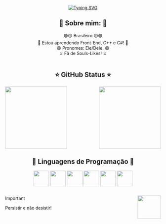 <!-- Gif do type do meu nome -->
<p align="center">
  <a href="https://git.io/typing-svg">
    <img src="https://readme-typing-svg.demolab.com?font=Fira+Code&weight=600&size=28&duration=3000&pause=2000&color=AFE111FF&center=true&random=false&width=600&height=100&lines=Prazer%2C+meu+nome+%C3%A9+Pedro+Paulo!;Bem+vindo+ao+meu+perfil!!" alt="Typing SVG" />
  </a>
</p>

<!-- header 1 -->
<h2 align="center">👾 Sobre mim: 👾</h2>

<div align="center">
  🟢🟡 Brasileiro 🟡🟢
  <br>
  🌱 Estou aprendendo Front-End, C++ e C#! 🌱
  <br>
  😄 Pronomes: Ele/Dele. 😄
  <br>
  ⚔️ Fã de Souls-Likes! ⚔️
</div>
<br>

<!-- header 2 -->
<h2 align="center">⭐ GitHub Status ⭐</h2>

<!-- GitHub Status e Most Languages com suas devidas alterações -->
<a href="https://github.com/anuraghazra/github-readme-stats">
  <img height=200 align="center" src="https://github-readme-stats.vercel.app/api?username=Pedr0P4&show_icons=true&theme=merko&bg_color=00000000&hide_border=true&locale=pt-br&rank_icon=default&custom_title=Status+do+meu+GitHub&card_width=475" />
</a>
<a href="https://github.com/anuraghazra/convoychat">
  <img height=200 align="right" src="https://github-readme-stats.vercel.app/api/top-langs/?username=Pedr0P4&layout=donut&theme=merko&hide_border=true&bg_color=00000000&locale=pt-br" />
</a>
<br>

<!-- header 3 -->
<h2 align="center">📖 Linguagens de Programação 📖</h2>

<!-- Imagens das linguagens de programação que estou estudando/usando -->
<div align="center">
  <img align="center" height=50 src="https://cdn.jsdelivr.net/gh/devicons/devicon@latest/icons/c/c-original.svg" />
  <img align="center" height=50 src="https://cdn.jsdelivr.net/gh/devicons/devicon@latest/icons/cplusplus/cplusplus-original.svg" />
  <img align="center" height=50 src="https://cdn.jsdelivr.net/gh/devicons/devicon@latest/icons/csharp/csharp-original.svg" />
  <img align="center" height=50 src="https://cdn.jsdelivr.net/gh/devicons/devicon@latest/icons/html5/html5-original.svg" />
  <img align="center" height=50 src="https://cdn.jsdelivr.net/gh/devicons/devicon@latest/icons/css3/css3-original.svg" />
  <img align="center" height=50 src="https://cdn.jsdelivr.net/gh/devicons/devicon@latest/icons/javascript/javascript-original.svg" />
</div>

##

<!-- Gif bonfire -->
<img align="right" height=75 width=75 src="https://media.tenor.com/eT65efTNamoAAAAj/bonfire-darksouls.gif">

<!-- Important box -->
> [!IMPORTANT]
> Persistir e não desistir!

